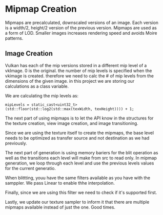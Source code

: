# Mipmap Creation

Mipmaps are precalculated, downscaled  versions of an image.
Each version is a width/2, height/2  version of the previous version.
Mipmaps are used as a form of LOD.
Smaller images increases rendering speed and avoids Moire patterns.

## Image Creation

Vulkan has each of the mip versions stored  in a different mip level  of a vkImage.
0 is the original.
the number of mip levels is specified when the vkimage  is created.
therefore we need to calc the # of mip levels from the dimensions of the given image.
in this project we are  storing our calculations as a class variable.

We are calculating the mip levels as:

`mipLevels = static_cast<uint32_t>(std::floor(std::log2(std::max(texWidth, texHeight)))) + 1;`

The next part of using mipmaps is to let the API know in the structures for the texture creation, view image creation, and image transitioning.

Since we are using the texture itself to create the mipmaps, the base level needs to be optimized as transfer source  and not destination as we had previously.

The next part of generation is using memory bariers for the blit operation as well as the transitions each level will make from src to read only.
In mipmap generation, we loop through each level and use the previous levels values for the current generatio.

When blittting, youu have the  same filters available as you have with the samppler.
We pass Linear to enable thhe interpolation.

Finally, since we are using this filter we need to check if it's supported first.

Lastly, we update our texture sampler to inform it that there are multiple mipmaps available instead of just the one.
Good times.
